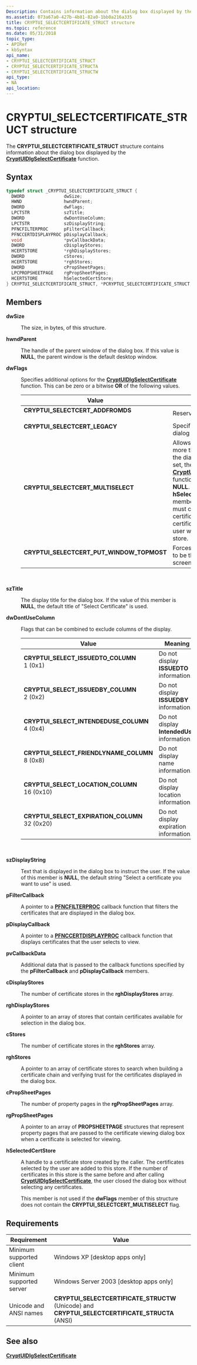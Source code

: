 ```yaml
---
Description: Contains information about the dialog box displayed by the CryptUIDlgSelectCertificate function.
ms.assetid: 073a67a0-427b-4b81-82a0-1bb0a216a335
title: CRYPTUI_SELECTCERTIFICATE_STRUCT structure
ms.topic: reference
ms.date: 05/31/2018
topic_type: 
- APIRef
- kbSyntax
api_name: 
- CRYPTUI_SELECTCERTIFICATE_STRUCT
- CRYPTUI_SELECTCERTIFICATE_STRUCTA
- CRYPTUI_SELECTCERTIFICATE_STRUCTW
api_type: 
- NA
api_location: 
---
```


# CRYPTUI\_SELECTCERTIFICATE\_STRUCT structure

The **CRYPTUI\_SELECTCERTIFICATE\_STRUCT** structure contains information about the dialog box displayed by the [**CryptUIDlgSelectCertificate**](cryptuidlgselectcertificate.md) function.

## Syntax


```C++
typedef struct _CRYPTUI_SELECTCERTIFICATE_STRUCT {
  DWORD               dwSize;
  HWND                hwndParent;
  DWORD               dwFlags;
  LPCTSTR             szTitle;
  DWORD               dwDontUseColumn;
  LPCTSTR             szDisplayString;
  PFNCFILTERPROC      pFilterCallback;
  PFNCCERTDISPLAYPROC pDisplayCallback;
  void                *pvCallbackData;
  DWORD               cDisplayStores;
  HCERTSTORE          *rghDisplayStores;
  DWORD               cStores;
  HCERTSTORE          *rghStores;
  DWORD               cPropSheetPages;
  LPCPROPSHEETPAGE    rgPropSheetPages;
  HCERTSTORE          hSelectedCertStore;
} CRYPTUI_SELECTCERTIFICATE_STRUCT, *PCRYPTUI_SELECTCERTIFICATE_STRUCT;
```



## Members

<dl> <dt>

**dwSize**
</dt> <dd>

The size, in bytes, of this structure.

</dd> <dt>

**hwndParent**
</dt> <dd>

The handle of the parent window of the dialog box. If this value is **NULL**, the parent window is the default desktop window.

</dd> <dt>

**dwFlags**
</dt> <dd>

Specifies additional options for the [**CryptUIDlgSelectCertificate**](cryptuidlgselectcertificate.md) function. This can be zero or a bitwise **OR** of the following values.



| Value                                                                                                                                                                                                                                    | Meaning                                                                                                                                                                                                                                                                                                                                                                              |
|------------------------------------------------------------------------------------------------------------------------------------------------------------------------------------------------------------------------------------------|--------------------------------------------------------------------------------------------------------------------------------------------------------------------------------------------------------------------------------------------------------------------------------------------------------------------------------------------------------------------------------------|
| <span id="CRYPTUI_SELECTCERT_ADDFROMDS"></span><span id="cryptui_selectcert_addfromds"></span><dl> <dt>**CRYPTUI\_SELECTCERT\_ADDFROMDS**</dt> </dl>                              | Reserved.<br/>                                                                                                                                                                                                                                                                                                                                                                 |
| <span id="CRYPTUI_SELECTCERT_LEGACY"></span><span id="cryptui_selectcert_legacy"></span><dl> <dt>**CRYPTUI\_SELECTCERT\_LEGACY**</dt> </dl>                                       | Specifies that the legacy dialog is to be displayed.<br/>                                                                                                                                                                                                                                                                                                                      |
| <span id="CRYPTUI_SELECTCERT_MULTISELECT"></span><span id="cryptui_selectcert_multiselect"></span><dl> <dt>**CRYPTUI\_SELECTCERT\_MULTISELECT**</dt> </dl>                        | Allows the user to select more than one certificate in the dialog box. If this flag is set, the [**CryptUIDlgSelectCertificate**](cryptuidlgselectcertificate.md) function always returns **NULL**. The **hSelectedCertStore** member of this structure must contain a handle to a certificate store. The certificates selected by the user will be added to this store.<br/> |
| <span id="CRYPTUI_SELECTCERT_PUT_WINDOW_TOPMOST"></span><span id="cryptui_selectcert_put_window_topmost"></span><dl> <dt>**CRYPTUI\_SELECTCERT\_PUT\_WINDOW\_TOPMOST**</dt> </dl> | Forces the cryptography UI to be the top window on the screen.<br/>                                                                                                                                                                                                                                                                                                            |



 

</dd> <dt>

**szTitle**
</dt> <dd>

The display title for the dialog box. If the value of this member is **NULL**, the default title of "Select Certificate" is used.

</dd> <dt>

**dwDontUseColumn**
</dt> <dd>

Flags that can be combined to exclude columns of the display.



| Value                                                                                                                                                                                                                                                                                       | Meaning                                                |
|---------------------------------------------------------------------------------------------------------------------------------------------------------------------------------------------------------------------------------------------------------------------------------------------|--------------------------------------------------------|
| <span id="CRYPTUI_SELECT_ISSUEDTO_COLUMN"></span><span id="cryptui_select_issuedto_column"></span><dl> <dt>**CRYPTUI\_SELECT\_ISSUEDTO\_COLUMN**</dt> <dt>1 (0x1)</dt> </dl>             | Do not display **ISSUEDTO** information.<br/>    |
| <span id="CRYPTUI_SELECT_ISSUEDBY_COLUMN"></span><span id="cryptui_select_issuedby_column"></span><dl> <dt>**CRYPTUI\_SELECT\_ISSUEDBY\_COLUMN**</dt> <dt>2 (0x2)</dt> </dl>             | Do not display **ISSUEDBY** information.<br/>    |
| <span id="CRYPTUI_SELECT_INTENDEDUSE_COLUMN"></span><span id="cryptui_select_intendeduse_column"></span><dl> <dt>**CRYPTUI\_SELECT\_INTENDEDUSE\_COLUMN**</dt> <dt>4 (0x4)</dt> </dl>    | Do not display **IntendedUse** information.<br/> |
| <span id="CRYPTUI_SELECT_FRIENDLYNAME_COLUMN"></span><span id="cryptui_select_friendlyname_column"></span><dl> <dt>**CRYPTUI\_SELECT\_FRIENDLYNAME\_COLUMN**</dt> <dt>8 (0x8)</dt> </dl> | Do not display name information.<br/>            |
| <span id="CRYPTUI_SELECT_LOCATION_COLUMN"></span><span id="cryptui_select_location_column"></span><dl> <dt>**CRYPTUI\_SELECT\_LOCATION\_COLUMN**</dt> <dt>16 (0x10)</dt> </dl>           | Do not display location information.<br/>        |
| <span id="CRYPTUI_SELECT_EXPIRATION_COLUMN"></span><span id="cryptui_select_expiration_column"></span><dl> <dt>**CRYPTUI\_SELECT\_EXPIRATION\_COLUMN**</dt> <dt>32 (0x20)</dt> </dl>     | Do not display expiration information.<br/>      |



 

</dd> <dt>

**szDisplayString**
</dt> <dd>

Text that is displayed in the dialog box to instruct the user. If the value of this member is **NULL**, the default string "Select a certificate you want to use" is used.

</dd> <dt>

**pFilterCallback**
</dt> <dd>

A pointer to a [**PFNCFILTERPROC**](/windows/desktop/api/Cryptuiapi/nc-cryptuiapi-pfncfilterproc) callback function that filters the certificates that are displayed in the dialog box.

</dd> <dt>

**pDisplayCallback**
</dt> <dd>

A pointer to a [**PFNCCERTDISPLAYPROC**](pfnccertdisplayproc.md) callback function that displays certificates that the user selects to view.

</dd> <dt>

**pvCallbackData**
</dt> <dd>

Additional data that is passed to the callback functions specified by the **pFilterCallback** and **pDisplayCallback** members.

</dd> <dt>

**cDisplayStores**
</dt> <dd>

The number of certificate stores in the **rghDisplayStores** array.

</dd> <dt>

**rghDisplayStores**
</dt> <dd>

A pointer to an array of stores that contain certificates available for selection in the dialog box.

</dd> <dt>

**cStores**
</dt> <dd>

The number of certificate stores in the **rghStores** array.

</dd> <dt>

**rghStores**
</dt> <dd>

A pointer to an array of certificate stores to search when building a certificate chain and verifying trust for the certificates displayed in the dialog box.

</dd> <dt>

**cPropSheetPages**
</dt> <dd>

The number of property pages in the **rgPropSheetPages** array.

</dd> <dt>

**rgPropSheetPages**
</dt> <dd>

A pointer to an array of **PROPSHEETPAGE** structures that represent property pages that are passed to the certificate viewing dialog box when a certificate is selected for viewing.

</dd> <dt>

**hSelectedCertStore**
</dt> <dd>

A handle to a certificate store created by the caller. The certificates selected by the user are added to this store. If the number of certificates in this store is the same before and after calling [**CryptUIDlgSelectCertificate**](cryptuidlgselectcertificate.md), the user closed the dialog box without selecting any certificates.

This member is not used if the **dwFlags** member of this structure does not contain the **CRYPTUI\_SELECTCERT\_MULTISELECT** flag.

</dd> </dl>

## Requirements



| Requirement | Value |
|-------------------------------------|-----------------------------------------------------------------------------------------------------------------|
| Minimum supported client<br/> | Windows XP \[desktop apps only\]<br/>                                                                     |
| Minimum supported server<br/> | Windows Server 2003 \[desktop apps only\]<br/>                                                            |
| Unicode and ANSI names<br/>   | **CRYPTUI\_SELECTCERTIFICATE\_STRUCTW** (Unicode) and **CRYPTUI\_SELECTCERTIFICATE\_STRUCTA** (ANSI)<br/> |



## See also

<dl> <dt>

[**CryptUIDlgSelectCertificate**](cryptuidlgselectcertificate.md)
</dt> </dl>

 

 




